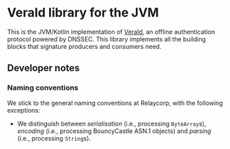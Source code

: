 # VeraId library for the JVM

This is the JVM/Kotlin implementation of [VeraId](https://veraid.net), an offline authentication protocol powered by DNSSEC. This library implements all the building blocks that signature producers and consumers need.

## Developer notes

### Naming conventions

We stick to the general naming conventions at Relaycorp, with the following exceptions:

- We distinguish between _serialisation_ (i.e., processing `ByteArray`s), _encoding_ (i.e., processing BouncyCastle ASN.1 objects) and _parsing_ (i.e., processing `String`s).
